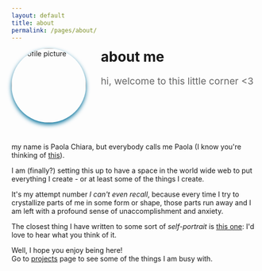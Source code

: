 ```yaml
---
layout: default
title: about
permalink: /pages/about/
---
```

<div style="display: flex; align-items: flex-start; gap: 30px; margin-bottom: 40px; flex-wrap: wrap;">
  <img src="{{ site.baseurl }}/assets/images/pcmprofile.jpg" alt="Profile picture" style="width: 150px; height: 150px; border-radius: 50%; object-fit: cover; box-shadow: 0 4px 8px #03719c;">
  <div style="flex: 1; min-width: 300px;">
    <h1 style="margin-top: 0;">about me</h1>
    <p style="font-size: 1.2rem; color: #666; margin-bottom: 0;">hi, welcome to this little corner <3</p>
  </div>
</div>


my name is Paola Chiara, but everybody calls me Paola (I know you're thinking of [this](https://en.meming.world/wiki/My_Name_is_Giovanni_Giorgio)).

I am (finally?) setting this up to have a space in the world wide web to put everything I create - or at least some of the things I create.

It's my attempt number *I can't even recall*, because every time I try to crystallize parts of me in some form or shape, those parts run away and I am left with a profound sense of unaccomplishment and anxiety.

The closest thing I have written to some sort of _self-portrait_ is [this one](https://paolamasuzzo.substack.com/p/self-portrait): I'd love to hear what you think of it.

Well, I hope you enjoy being here!  
Go to [projects](/pages/projects/) page to see some of the things I am busy with.
